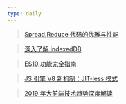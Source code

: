 ```yaml
---
type: daily
---
```


> [Spread,Reduce 代码的优雅与性能](https://juejin.im/post/5ca250b0e51d454ded486c71)

> [深入了解 indexedDB](https://flaviocopes.com/indexeddb/)

> [ES10 功能完全指南](https://mp.weixin.qq.com/s?__biz=MzA5MTI0ODUzNQ%3D%3D&mid=2652949794&idx=1&sn=807a06e999e3ff52795a9aaa1795edaa#rd)

> [JS 引擎 V8 新机制：JIT-less 模式](https://mp.weixin.qq.com/s?__biz=MzAxODE2MjM1MA%3D%3D&mid=2651556037&idx=1&sn=10008781b1e3ad1da41334990021c9b6#rd)

> [2019 年大前端技术趋势深度解读](https://mp.weixin.qq.com/s?__biz=MzUxMzcxMzE5Ng%3D%3D&mid=2247490726&idx=1&sn=7f385d8a714a452719e971f9d149e7e0#rd)
